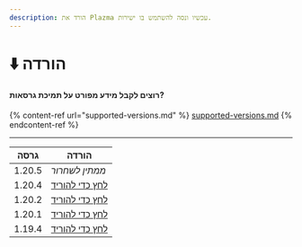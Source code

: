```yaml
---
description: הורד את Plazma עכשיו ונסה להשתמש בו ישירות.
---
```


# ⬇️ הורדה

#### רוצים לקבל מידע מפורט על תמיכת גרסאות?

{% content-ref url="supported-versions.md" %}
[supported-versions.md](supported-versions.md)
{% endcontent-ref %}

***

<table data-view="cards"><thead><tr><th>גרסה</th><th>הורדה</th></tr></thead><tbody><tr><td>1.20.5</td><td><em>ממתין לשחרור</em></td></tr><tr><td>1.20.4</td><td><a href="https://github.com/PlazmaMC/Plazma/releases/download/build/1.20.4/latest/plazma-paperclip-1.20.4-R0.1-SNAPSHOT-reobf.jar">לחץ כדי להוריד</a></td></tr><tr><td>1.20.2</td><td><a href="https://github.com/PlazmaMC/Plazma/releases/download/build/1.20.2/latest/plazma-paperclip-1.20.2-R0.1-SNAPSHOT-reobf.jar">לחץ כדי להוריד</a></td></tr><tr><td>1.20.1</td><td><a href="https://github.com/PlazmaMC/Plazma/releases/download/build/1.20.1/latest/plazma-paperclip-1.20.1-R0.1-SNAPSHOT-reobf.jar">לחץ כדי להוריד</a></td></tr><tr><td>1.19.4</td><td><a href="https://github.com/PlazmaMC/Plazma/releases/download/build/1.19.4/latest/plazma-paperclip-1.19.4-R0.1-SNAPSHOT-reobf.jar">לחץ כדי להוריד</a></td></tr></tbody></table>
